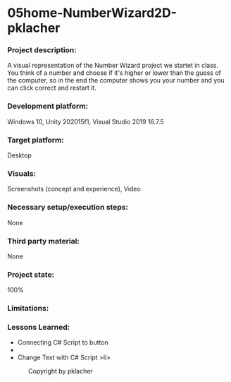 # 05home-NumberWizard2D-pklacher

### Project description: 
A visual representation of the Number Wizard project we startet in class. You think of a number and choose if it's higher or lower than the guess of the computer, so in the end the computer shows you your number and you can click correct and restart it. 

### Development platform: 
Windows 10, Unity 202015f1, Visual Studio 2019 16.7.5

### Target platform: 
Desktop

### Visuals: 
Screenshots (concept and experience), Video

### Necessary setup/execution steps: 
None

### Third party material: 
None

### Project state: 
100%

### Limitations: 

### Lessons Learned: 
<ul>
  <li> Connecting C# Script to button <li>
  <li> Change Text with C# Script >li>
<ul>


Copyright by pklacher

